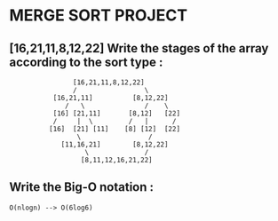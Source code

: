 # MERGE SORT PROJECT


## [16,21,11,8,12,22] Write the stages of the array according to the sort type : 

                    [16,21,11,8,12,22]
                    /                 \
               [16,21,11]          [8,12,22]
                  /   \               /    \
               [16] [21,11]       [8,12]   [22]
               /     |  \         /   |      /
              [16]  [21] [11]    [8] [12]  [22]
                     \                 /
                 [11,16,21]        [8,12,22]
                       \              /
                      [8,11,12,16,21,22]
                      
                      
## Write the Big-O notation : 

    O(nlogn) --> O(6log6)
    
    
